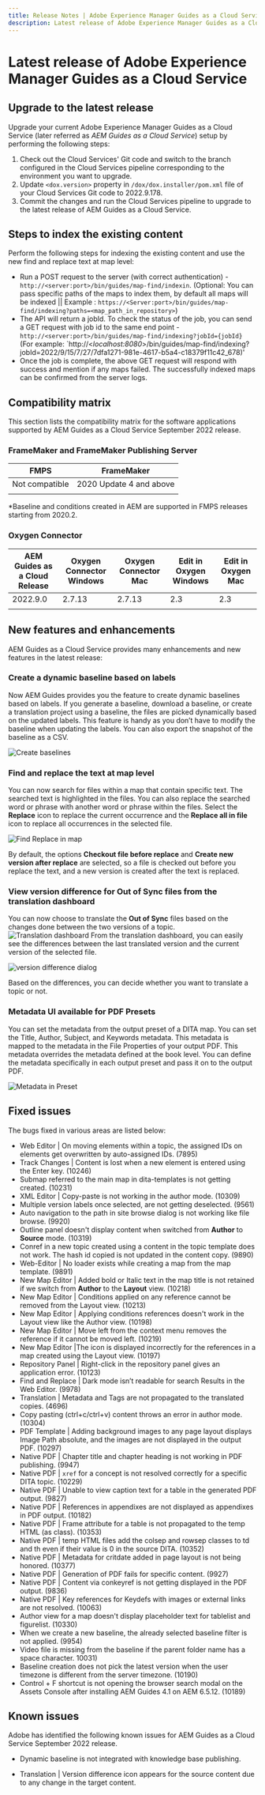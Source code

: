 ```yaml
---
title: Release Notes | Adobe Experience Manager Guides as a Cloud Service, September 2022 release
description: Latest release of Adobe Experience Manager Guides as a Cloud Service
---
```

# Latest release of Adobe Experience Manager Guides as a Cloud Service 

## Upgrade to the latest release

Upgrade your current Adobe Experience Manager Guides as a Cloud Service (later referred as *AEM Guides as a Cloud Service*) setup by performing the following steps:
1. Check out the Cloud Services' Git code and switch to the branch configured in the Cloud Services pipeline corresponding to the environment you want to upgrade.
2. Update `<dox.version>` property in `/dox/dox.installer/pom.xml` file of your Cloud Services Git code to 2022.9.178.
3. Commit the changes and run the Cloud Services pipeline to upgrade to the latest release of AEM Guides as a Cloud Service.

## Steps to index the existing content 

Perform the following steps for indexing the existing content and use the new find and replace text at map level:
* Run a POST request to the server (with correct authentication) - `http://<server:port>/bin/guides/map-find/indexin`. 
(Optional: You can pass specific paths of the maps to index them, by default all maps will be indexed ||  Example :   `https://<Server:port>/bin/guides/map-find/indexing?paths=<map_path_in_repository>`)
* The API will return a jobId. To check the status of the job, you can send a GET request with job id to the same end point - `http://<server:port>/bin/guides/map-find/indexing?jobId={jobId}` 
(For example: `http://<_localhost:8080_>/bin/guides/map-find/indexing?jobId=2022/9/15/7/27/7dfa1271-981e-4617-b5a4-c18379f11c42_678)'
* Once the job is complete, the above GET request will respond with success and mention if any maps failed. The successfully indexed maps can be confirmed from the server logs.


## Compatibility matrix

This section lists the compatibility matrix for the software applications supported by AEM Guides as a Cloud Service September 2022 release. 

### FrameMaker and FrameMaker Publishing Server

| FMPS | FrameMaker |
| --- | --- |
| Not compatible | 2020 Update 4 and above |
| | |

*Baseline and conditions created in AEM are supported in FMPS releases starting from 2020.2.

### Oxygen Connector

| AEM Guides as a Cloud Release | Oxygen Connector Windows | Oxygen Connector Mac | Edit in Oxygen Windows | Edit in Oxygen Mac | 
| --- | --- | --- | --- | --- |
| 2022.9.0 | 2.7.13 | 2.7.13 | 2.3 | 2.3 | 
|  |  |  |  |


## New features and enhancements

AEM Guides as a Cloud Service provides many enhancements and new features in the latest release:


### Create a dynamic baseline based on labels

Now AEM Guides provides you the feature to create dynamic baselines based on labels. If you generate a baseline, download a baseline, or create a translation project using a baseline, the files are picked dynamically based on the updated labels. This feature is handy as you don’t have to modify the baseline when updating the labels. 
You can also export the snapshot of the baseline as a  CSV.

![Create baselines](assets/preset-metadata.png)

### Find and replace the text at map level

You can now search for files within a map that contain specific text. The searched text is highlighted in the files. You can also replace the searched word or phrase with another word or phrase within the files. 
Select the **Replace** icon to replace the current occurrence and the **Replace all in file** icon to replace all occurrences in the selected file.

![Find Replace in map](assets/map-find-replace.png)

By default, the options **Checkout file before replace** and **Create new version after replace** are selected, so a file is checked out before you replace the text, and a new version is created after the text is replaced.

### View version difference for Out of Sync files from the translation dashboard

You can now choose to translate the **Out of Sync** files based on the changes done between the two versions of a topic.  
![Translation dashboard](assets/translation-version-diff.png)
From the translation dashboard, you can easily see the differences between the last translated version and the current version of the selected file. 

![version difference dialog](assets/version-diff.png)

Based on the differences, you can decide whether you want to translate a topic or not.

### Metadata UI available for PDF Presets  

You can set the metadata from the output preset of a DITA map. You can set the Title, Author, Subject, and Keywords metadata. This metadata is mapped to the metadata in the File Properties of your output PDF. 
This metadata overrides the metadata defined at the book level. You can define the metadata specifically in each output preset and pass it on to the output PDF.  

![Metadata in Preset](assets/preset-metadata.png)


## Fixed issues

The bugs fixed in various areas are listed below:

* Web Editor | On moving elements within a topic, the assigned IDs on elements get overwritten by auto-assigned IDs. (7895)
* Track Changes | Content is lost when a new element is entered using the Enter key. (10246)
* Submap referred to the main map in dita-templates is not getting created. (10231)
* XML Editor | Copy-paste is not working in the author mode. (10309)
* Multiple version labels once selected, are not getting deselected. (9561)
* Auto navigation to the path in site browse dialog is not working like file browse. (9920)
* Outline panel doesn't display content when switched from **Author** to **Source** mode. (10319)
* Conref in a new topic created using a content in the topic template does not work. The hash id copied is not updated in the content copy. (9890)
* Web-Editor | No loader exists while creating a map from the map template. (9891)
* New Map Editor | Added bold or Italic text in the map title is not retained if we switch from **Author** to the **Layout** view. (10218)
* New Map Editor | Conditions applied on any reference cannot be removed from the Layout view. (10213)
* New Map Editor | Applying conditions references doesn't work in the Layout view like the Author view. (10198)
* New Map Editor | Move left from the context menu removes the reference if it cannot be moved left. (10219)
* New Map Editor |The icon is displayed incorrectly for the references in a map created using the Layout view. (10197)
* Repository Panel | Right-click in  the repository panel gives an application error. (10123)
* Find and Replace | Dark mode isn’t readable for search Results in the Web Editor. (9978)
* Translation | Metadata and Tags are not propagated to the translated copies. (4696)
* Copy pasting (ctrl+c/ctrl+v) content throws an error in author mode. (10304)
* PDF Template | Adding background images to any page layout displays Image Path absolute, and the images are not displayed in the output PDF. (10297)
* Native PDF | Chapter title and chapter heading is not working in PDF publishing. (9947)
* Native PDF | `xref` for a concept is not resolved correctly for a specific DITA topic. (10229)
* Native PDF | Unable to view caption text for a table in the generated PDF output. (9827)
* Native PDF | References in appendixes are not displayed as appendixes in PDF output. (10182)
* Native PDF | Frame attribute for a table is not propagated to the temp HTML (as class). (10353)
* Native PDF | temp HTML files add the colsep and rowsep classes to td and th even if their value is 0 in the source DITA. (10352)
* Native PDF |  Metadata for critdate added in page layout is not being honored. (10377)
* Native PDF |  Generation of PDF fails for specific content. (9927)
* Native PDF | Content via conkeyref is not getting displayed in the PDF output. (9836)
* Native PDF | Key references for Keydefs with images or external links are not resolved. (10063)
* Author view for a map doesn't display placeholder text for tablelist and figurelist. (10330)
* When we create a new baseline,  the already selected baseline filter is not applied. (9954)
* Video file is missing from the baseline if the parent folder name has a space character. 10031)
* Baseline creation does not pick the latest version when the user timezone is different from the server timezone. (10190)
* Control + F shortcut is not opening the browser search modal on the Assets Console after installing AEM Guides 4.1 on AEM 6.5.12. (10189)


## Known issues

Adobe has identified the following known issues for AEM Guides as a Cloud Service September 2022 release.


* Dynamic baseline is not integrated with knowledge base publishing. 

* Translation | Version difference icon appears for the source content due to any change in the target content. 
